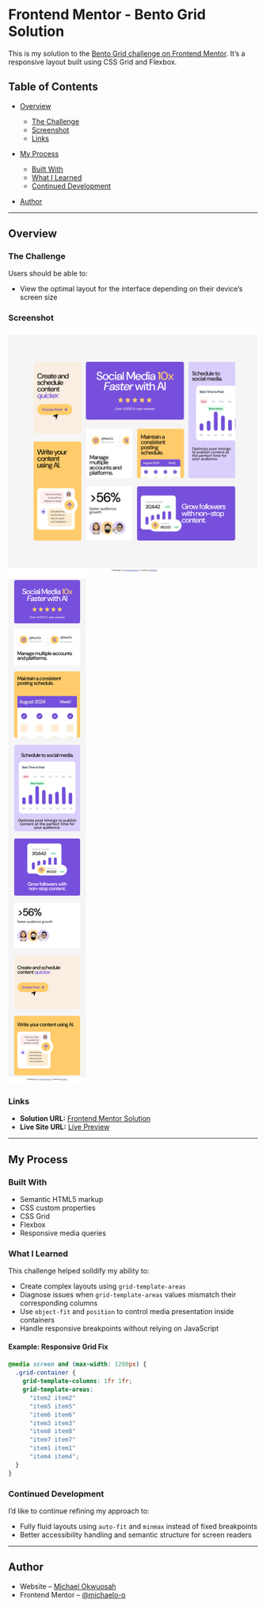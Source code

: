 # Frontend Mentor - Bento Grid Solution

This is my solution to the [Bento Grid challenge on Frontend Mentor](https://www.frontendmentor.io/challenges/bento-grid-RMydElrlOj). It’s a responsive layout built using CSS Grid and Flexbox.

## Table of Contents

* [Overview](#overview)

  * [The Challenge](#the-challenge)
  * [Screenshot](#screenshot)
  * [Links](#links)
* [My Process](#my-process)

  * [Built With](#built-with)
  * [What I Learned](#what-i-learned)
  * [Continued Development](#continued-development)
* [Author](#author)

---

## Overview

### The Challenge

Users should be able to:

* View the optimal layout for the interface depending on their device’s screen size

### Screenshot

![Desktop Version Screenshot](/screenshots/Bento%20Grid%20Desktop.png)
![Mobile Version Screenshot](/screenshots/Bento%20grid%20Mobile.png)


### Links

* **Solution URL:** [Frontend Mentor Solution](https://www.frontendmentor.io/solutions/)
* **Live Site URL:** [Live Preview](https://your-live-site-url.com)

---

## My Process

### Built With

* Semantic HTML5 markup
* CSS custom properties
* CSS Grid
* Flexbox
* Responsive media queries

### What I Learned

This challenge helped solidify my ability to:

* Create complex layouts using `grid-template-areas`
* Diagnose issues when `grid-template-areas` values mismatch their corresponding columns
* Use `object-fit` and `position` to control media presentation inside containers
* Handle responsive breakpoints without relying on JavaScript

#### Example: Responsive Grid Fix

```css
@media screen and (max-width: 1280px) {
  .grid-container {
    grid-template-columns: 1fr 1fr;
    grid-template-areas:
      "item2 item2"
      "item5 item5"
      "item6 item6"
      "item3 item3"
      "item8 item8"
      "item7 item7"
      "item1 item1"
      "item4 item4";
  }
}
```

### Continued Development

I’d like to continue refining my approach to:

* Fully fluid layouts using `auto-fit` and `minmax` instead of fixed breakpoints
* Better accessibility handling and semantic structure for screen readers

---

## Author

* Website – [Michael Okwuosah](https://mikeokwuosah.vercel.app/)
* Frontend Mentor – [@michaelo-o](https://www.frontendmentor.io/profile/michaelo-o)
